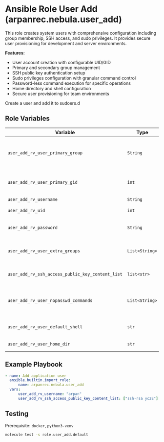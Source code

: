 # Ansible Role User Add (arpanrec.nebula.user_add)

This role creates system users with comprehensive configuration including group membership, SSH access, and sudo privileges. It provides secure user provisioning for development and server environments.

**Features:**

- User account creation with configurable UID/GID
- Primary and secondary group management
- SSH public key authentication setup
- Sudo privileges configuration with granular command control
- Password-less command execution for specific operations
- Home directory and shell configuration
- Secure user provisioning for team environments

Create a user and add it to sudoers.d

## Role Variables

| Variable | Type | Required | Default | Description |
|----------|------|----------|---------|-------------|
| `user_add_rv_user_primary_group` | `String` | `false` | `{{ user_add_rv_username }}` | Group Name : Primary Group of the user |
| `user_add_rv_user_primary_gid` | `int` | `false` | `omit` | Group ID : GID for primary group |
| `user_add_rv_username` | `String` | `true` | - | Username |
| `user_add_rv_uid` | `int` | `false` | `omit` | User ID : UID |
| `user_add_rv_password` | `String` | `false` | - | Clear text password for the user |
| `user_add_rv_user_extra_groups` | `List<String>` | `false` | - | Groups : Extra groups for user |
| `user_add_rv_ssh_access_public_key_content_list` | `list<str>` | `false` | - | Public key for remote ssh access |
| `user_add_rv_user_nopasswd_commands` | `List<String>` | `false` | - | Commands user will be able to run without password |
| `user_add_rv_user_default_shell` | `str` | `false` | `/bin/bash` | Default shell for the User |
| `user_add_rv_user_home_dir` | `str` | `false` | - | Path to home |

## Example Playbook

```yaml
- name: Add application user
  ansible.builtin.import_role:
      name: arpanrec.nebula.user_add
  vars:
      user_add_rv_username: "arpan"
      user_add_rv_ssh_access_public_key_content_list: ["ssh-rsa yc2E"]
```

## Testing

Prerequisite: `docker`, `python3-venv`

```bash
molecule test -s role.user_add.default
```
